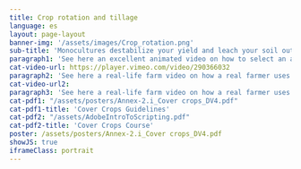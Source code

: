 ```yaml
---
title: Crop rotation and tillage
language: es
layout: page-layout
banner-img: '/assets/images/Crop_rotation.png'
sub-title: 'Monocultures destabilize your yield and leach your soil out. Learn about the right choice of crop rotation and how to till the soil using conservation tillage practices.'
paragraph1: 'See here an excellent animated video on how to select an adequate crop rotation and tillage method and what the benefits are:'
cat-video-url: https://player.vimeo.com/video/290366032
paragraph2: 'See here a real-life farm video on how a real farmer uses cover crops and mulch management to improve the soil fertility and protection of his farmland.'
cat-video-url2: 
paragraph3: 'See here a real-life farm video on how a real farmer uses cover crops and mulch management to improve the soil fertility and protection of his farmland.'
cat-pdf1: "/assets/posters/Annex-2.i_Cover crops_DV4.pdf"
cat-pdf1-title: 'Cover Crops Guidelines'
cat-pdf2: "/assets/AdobeIntroToScripting.pdf"
cat-pdf2-title: 'Cover Crops Course'
poster: /assets/posters/Annex-2.i_Cover crops_DV4.pdf
showJS: true
iframeClass: portrait
---
```

